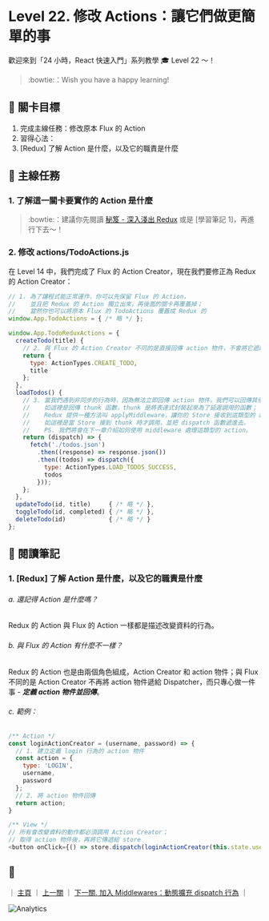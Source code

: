 # Level 22. 修改 Actions：讓它們做更簡單的事

歡迎來到「24 小時，React 快速入門」系列教學 :mortar_board: Level 22 ～！
> :bowtie:：Wish you have a happy learning!


## :checkered_flag: 關卡目標

1. 完成主線任務：修改原本 Flux 的 Action
2. 習得心法：
  1. [Redux] 了解 Action 是什麼，以及它的職責是什麼


## :triangular_flag_on_post: 主線任務

### 1. 了解這一關卡要實作的 Action 是什麼

> :bowtie:：建議你先閱讀 [秘笈 - 深入淺出 Redux](https://medium.com/p/7b08403c4957) 或是 [學習筆記 1]，再進行下去～！

### 2. 修改 actions/TodoActions.js

在 Level 14 中，我們完成了 Flux 的 Action Creator，現在我們要修正為 Redux 的 Action Creator：

```js
// 1. 為了讓程式能正常運作，你可以先保留 Flux 的 Action，
//    並且把 Redux 的 Action 獨立出來，再後面的關卡再覆蓋掉；
//    當然你也可以將原本 Flux 的 TodoActions 覆蓋成 Redux 的
window.App.TodoActions = { /* 略 */ };

window.App.TodoReduxActions = {
  createTodo(title) {
    // 2. 與 Flux 的 Action Creator 不同的是直接回傳 action 物件，不會將它遞給 Dispatcher
    return {
      type: ActionTypes.CREATE_TODO,
      title
    };
  },
  loadTodos() {
    // 3. 當我們遇到非同步的行為時，因為無法立即回傳 action 物件，我們可以回傳其他形式的 action，
    //    如這裡是回傳 thunk 函數，thunk 是將表達式封裝起來為了延遲調用的函數；
    //    Redux 提供一種方法叫 applyMiddleware，讓你的 Store 接收到這類型的 action 可以做額外的處理，
    //    如這裡是當 Store 接到 thunk 時才調用，並把 dispatch 函數遞進去。
    //    PS. 我們將會在下一章介紹如何使用 middleware 處理這類型的 action。
    return (dispatch) => {
      fetch('./todos.json')
        .then((response) => response.json())
        .then((todos) => dispatch({
          type: ActionTypes.LOAD_TODOS_SUCCESS,
          todos
        }));
    };
  },
  updateTodo(id, title)     { /* 略 */ },
  toggleTodo(id, completed) { /* 略 */ },
  deleteTodo(id)            { /* 略 */ }
};
```


## :book: 閱讀筆記

### 1. [Redux] 了解 Action 是什麼，以及它的職責是什麼

###### a. 還記得 Action 是什麼嗎？

Redux 的 Action 與 Flux 的 Action 一樣都是描述改變資料的行為。

###### b. 與 Flux 的 Action 有什麼不一樣？

Redux 的 Action 也是由兩個角色組成，Action Creator 和 action 物件；與 Flux 不同的是 Action Creator 不再將 action 物件遞給 Dispatcher，而只專心做一件事 - ***定義 action 物件並回傳***。

###### c. 範例：

```js
/** Action */
const loginActionCreator = (username, password) => {
  // 1. 建立定義 login 行為的 action 物件
  const action = {
    type: 'LOGIN',
    username,
    password
  };
  // 2. 將 action 物件回傳
  return action;
}

/** View */
// 所有會改變資料的動作都必須調用 Action Creator；
// 取得 action 物件後，再將它傳遞給 store
<button onClick={() => store.dispatch(loginActionCreator(this.state.username, this.state.password))}>login</button>
```


## :rocket:

｜ [主頁](../) ｜ [上一關](../level-21_redux-store) ｜ [下一關. 加入 Middlewares：動態擴充 dispatch 行為](../level-23_redux-middlewares) ｜


![Analytics](https://shining-ga-beacon.appspot.com/UA-77436651-1/level-22_redux-actions?pixel)
